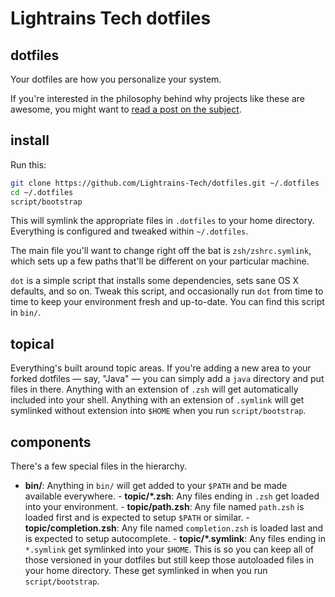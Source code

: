 # Lightrains Tech dotfiles

## dotfiles

Your dotfiles are how you personalize your system.

If you're interested in the philosophy behind why projects like these are
awesome, you might want to [read a post on the
subject](http://zachholman.com/2010/08/dotfiles-are-meant-to-be-forked/).

## install

Run this:

```sh
git clone https://github.com/Lightrains-Tech/dotfiles.git ~/.dotfiles
cd ~/.dotfiles
script/bootstrap
```

This will symlink the appropriate files in `.dotfiles` to your home directory.
Everything is configured and tweaked within `~/.dotfiles`.

The main file you'll want to change right off the bat is `zsh/zshrc.symlink`, which sets up a few paths that'll be different on your particular machine.

`dot` is a simple script that installs some dependencies, sets sane OS X defaults, and so on. Tweak this script, and occasionally run `dot` from time to time to keep your environment fresh and up-to-date. You can find this script in `bin/`.

## topical

Everything's built around topic areas. If you're adding a new area to your forked dotfiles — say, "Java" — you can simply add a `java` directory and put files in there. Anything with an extension of `.zsh` will get automatically included into your shell. Anything with an extension of `.symlink` will get symlinked without extension into `$HOME` when you run `script/bootstrap`.

## components

There's a few special files in the hierarchy.

- **bin/**: Anything in `bin/` will get added to your `$PATH` and be made
         available everywhere.
         - **topic/\*.zsh**: Any files ending in `.zsh` get loaded into your
         environment.
         - **topic/path.zsh**: Any file named `path.zsh` is loaded first and is
         expected to setup `$PATH` or similar.
         - **topic/completion.zsh**: Any file named `completion.zsh` is loaded
         last and is expected to setup autocomplete.
         - **topic/\*.symlink**: Any files ending in `*.symlink` get symlinked into
         your `$HOME`. This is so you can keep all of those versioned in your dotfiles
         but still keep those autoloaded files in your home directory. These get
         symlinked in when you run `script/bootstrap`.
